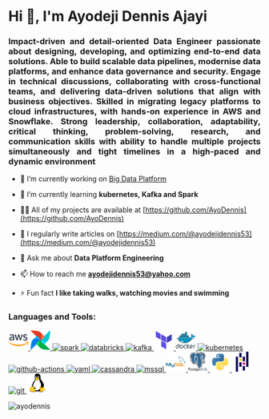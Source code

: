 <!--## Hi there 👋

<!--
**AyoDennis/AyoDennis** is a ✨ _special_ ✨ repository because its `README.md` (this file) appears on your GitHub profile.

Here are some ideas to get you started:

- 🔭 I’m currently working on ...
- 🌱 I’m currently learning ...
- 👯 I’m looking to collaborate on ...
- 🤔 I’m looking for help with ...
- 💬 Ask me about ...
- 📫 How to reach me: ...
- 😄 Pronouns: ...
- ⚡ Fun fact: ...
-->



<h1 align="left">Hi 👋,  I'm Ayodeji Dennis Ajayi</h1>
<h3 align="justify">Impact-driven and detail-oriented Data Engineer passionate about designing, developing, and optimizing end-to-end data solutions. Able to build scalable data pipelines, modernise data platforms, and enhance data governance and security. Engage in technical discussions, collaborating with cross-functional teams, and delivering data-driven solutions that align with business objectives. Skilled in migrating legacy platforms to cloud infrastructures, with hands-on experience in AWS and Snowflake. Strong leadership, collaboration, adaptability, critical thinking, problem-solving, research, and communication skills with ability to handle multiple projects simultaneously and tight timelines in a high-paced and dynamic environment</h3>


<!-- <p align="left"> <a href="https://github.com/ryo-ma/github-profile-trophy"><img src="https://github-profile-trophy.vercel.app/?username=ayodennis" alt="ayodennis" /></a> </p> -->

- 🔭 I’m currently working on [Big Data Platform](https://github.com/temmyzeus/Big-Data-Platform-Team-3)

- 🌱 I’m currently learning **kubernetes, Kafka and Spark**

- 👨‍💻 All of my projects are available at [https://github.com/AyoDennis](https://github.com/AyoDennis)

- 📝 I regularly write articles on [https://medium.com/@ayodejidennis53](https://medium.com/@ayodejidennis53)

- 💬 Ask me about **Data Platform Engineering**

- 📫 How to reach me **ayodejidennis53@yahoo.com**

<!--- 📄 Know about my experiences (Resume)[https://drive.google.com/file/d/15cL9Fa1ufFpeVS4Rd0K-mwualvZi592t/view?usp=drive_link](https://drive.google.com/file/d/15cL9Fa1ufFpeVS4Rd0K-mwualvZi592t/view?usp=drive_link) -->

- ⚡ Fun fact **I like taking walks, watching movies and swimming**

<h3 align="left">Languages and Tools:</h3>
<p align="left">
  <!-- Cloud Platforms -->
  <a href="https://aws.amazon.com" target="_blank" rel="noreferrer">
    <img src="https://raw.githubusercontent.com/devicons/devicon/master/icons/amazonwebservices/amazonwebservices-original-wordmark.svg" alt="aws" width="40" height="40"/>
  </a>
  
  <!-- Data Engineering -->
  <a href="https://airflow.apache.org/" target="_blank" rel="noreferrer">
    <img src="https://raw.githubusercontent.com/apache/airflow/main/airflow/www/static/pin_100.png" alt="airflow" width="40" height="40"/>
  </a>
  <a href="https://spark.apache.org/" target="_blank" rel="noreferrer">
    <img src="https://www.vectorlogo.zone/logos/apache_spark/apache_spark-icon.svg" alt="spark" width="40" height="40"/>
  </a>
  <a href="https://www.databricks.com/" target="_blank" rel="noreferrer">
    <img src="https://www.vectorlogo.zone/logos/databricks/databricks-icon.svg" alt="databricks" width="40" height="40"/>
  </a>
  <a href="https://kafka.apache.org/" target="_blank" rel="noreferrer">
    <img src="https://www.vectorlogo.zone/logos/apache_kafka/apache_kafka-icon.svg" alt="kafka" width="40" height="40"/>
  </a>
  
  <!-- Infrastructure -->
  <a href="https://www.terraform.io/" target="_blank" rel="noreferrer">
    <img src="https://raw.githubusercontent.com/devicons/devicon/master/icons/terraform/terraform-original.svg" alt="terraform" width="40" height="40"/>
  </a>
  <a href="https://www.docker.com/" target="_blank" rel="noreferrer">
    <img src="https://raw.githubusercontent.com/devicons/devicon/master/icons/docker/docker-original-wordmark.svg" alt="docker" width="40" height="40"/>
  </a>
  <a href="https://kubernetes.io" target="_blank" rel="noreferrer">
    <img src="https://www.vectorlogo.zone/logos/kubernetes/kubernetes-icon.svg" alt="kubernetes" width="40" height="40"/>
  </a>
  
  <!-- CI/CD -->
  <a href="https://github.com/features/actions" target="_blank" rel="noreferrer">
    <img src="https://www.vectorlogo.zone/logos/github/github-icon.svg" alt="github-actions" width="40" height="40"/>
  </a>
  <a href="https://yaml.org" target="_blank" rel="noreferrer">
    <img src="https://www.vectorlogo.zone/logos/yaml/yaml-icon.svg" alt="yaml" width="40" height="40"/>
  </a>
  
  <!-- Databases -->
  <a href="https://cassandra.apache.org/" target="_blank" rel="noreferrer">
    <img src="https://www.vectorlogo.zone/logos/apache_cassandra/apache_cassandra-icon.svg" alt="cassandra" width="40" height="40"/>
  </a>
  <a href="https://www.microsoft.com/en-us/sql-server" target="_blank" rel="noreferrer">
    <img src="https://www.svgrepo.com/show/303229/microsoft-sql-server-logo.svg" alt="mssql" width="40" height="40"/>
  </a>
  <a href="https://www.mysql.com/" target="_blank" rel="noreferrer">
    <img src="https://raw.githubusercontent.com/devicons/devicon/master/icons/mysql/mysql-original-wordmark.svg" alt="mysql" width="40" height="40"/>
  </a>
  <a href="https://www.postgresql.org" target="_blank" rel="noreferrer">
    <img src="https://raw.githubusercontent.com/devicons/devicon/master/icons/postgresql/postgresql-original-wordmark.svg" alt="postgresql" width="40" height="40"/>
  </a>
  
  <!-- Languages -->
  <a href="https://www.python.org" target="_blank" rel="noreferrer">
    <img src="https://raw.githubusercontent.com/devicons/devicon/master/icons/python/python-original.svg" alt="python" width="40" height="40"/>
  </a>
  <a href="https://pandas.pydata.org/" target="_blank" rel="noreferrer">
    <img src="https://raw.githubusercontent.com/devicons/devicon/2ae2a900d2f041da66e950e4d48052658d850630/icons/pandas/pandas-original.svg" alt="pandas" width="40" height="40"/>
  </a>
  
  <!-- DevOps -->
  <a href="https://git-scm.com/" target="_blank" rel="noreferrer">
    <img src="https://www.vectorlogo.zone/logos/git-scm/git-scm-icon.svg" alt="git" width="40" height="40"/>
  </a>
  <a href="https://www.linux.org/" target="_blank" rel="noreferrer">
    <img src="https://raw.githubusercontent.com/devicons/devicon/master/icons/linux/linux-original.svg" alt="linux" width="40" height="40"/>
  </a>
</p>

<p><img align="left" src="https://github-readme-stats.vercel.app/api/top-langs?username=ayodennis&show_icons=true&locale=en&layout=compact" alt="ayodennis" /></p>

<!--<p>&nbsp;<img align="center" src="https://github-readme-stats.vercel.app/api?username=ayodennis&show_icons=true&locale=en" alt="ayodennis" /></p>

<p><img align="center" src="https://github-readme-streak-stats.herokuapp.com/?user=ayodennis&" alt="ayodennis" /></p>
